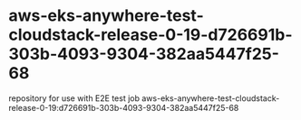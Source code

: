# aws-eks-anywhere-test-cloudstack-release-0-19-d726691b-303b-4093-9304-382aa5447f25-68
repository for use with E2E test job aws-eks-anywhere-test-cloudstack-release-0-19:d726691b-303b-4093-9304-382aa5447f25-68
